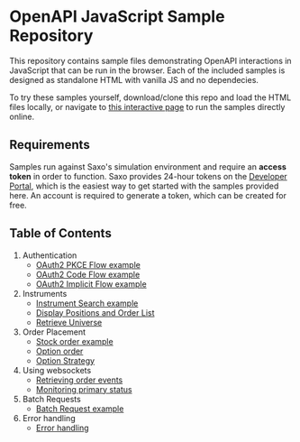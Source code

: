 # OpenAPI JavaScript Sample Repository

This repository contains sample files demonstrating OpenAPI interactions in JavaScript that can be run in the browser. Each of the included samples is designed as standalone HTML with vanilla JS and no dependecies.

To try these samples yourself, download/clone this repo and load the HTML files locally, or navigate to [this interactive page](https://saxobank.github.io/openapi-samples-js/) to run the samples directly online.

## Requirements

Samples run against Saxo's simulation environment and require an **access token** in order to function. Saxo provides 24-hour tokens on the [Developer Portal](https://www.developer.saxo/openapi/token/), which is the easiest way to get started with the samples provided here. An account is required to generate a token, which can be created for free.

## Table of Contents

1. Authentication
    - [OAuth2 PKCE Flow example](authentication/oauth2-pkce-flow)
    - [OAuth2 Code Flow example](authentication/oauth2-code-flow)
    - [OAuth2 Implicit Flow example](authentication/oauth2-implicit-flow)
2. Instruments
    - [Instrument Search example](instruments/instrument-search)
    - [Display Positions and Order List](instruments/display-positions-orders)
    - [Retrieve Universe](instruments/instrument-retrieval)
3. Order Placement
    - [Stock order example](orders/stocks)
    - [Option order](orders/options)
    - [Option Strategy](orders/option-strategies)
4. Using websockets
    - [Retrieving order events](websockets/order-events-monitoring)
    - [Monitoring primary status](websockets/primary-monitoring)
5. Batch Requests
    - [Batch Request example](batch-request)
6. Error handling
    - [Error handling](error-handling)
